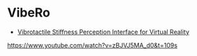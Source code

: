 # VibeRo

- [Vibrotactile Stiffness Perception Interface for Virtual Reality](https://ieeexplore.ieee.org/document/8988217) 

https://www.youtube.com/watch?v=zBJVJ5MA_d0&t=109s
